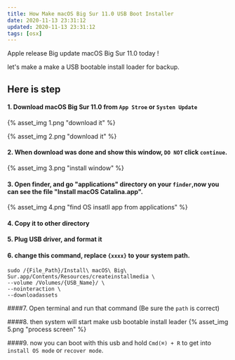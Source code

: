 ```yaml
---
title: How Make macOS Big Sur 11.0 USB Boot Installer
date: 2020-11-13 23:31:12
updated: 2020-11-13 23:31:12
tags: [osx]
---
```


Apple release Big update macOS Big Sur 11.0 today !

let's make a make a USB bootable install loader for backup.


## Here is step


#### 1. Download macOS Big Sur 11.0 from `App Stroe` or `Systen Update`

{% asset_img 1.png "download it" %}

<!--more-->
{% asset_img 2.png "download it" %}

#### 2. When download was done and show this window, `DO NOT` click `continue`.
{% asset_img 3.png "install window" %}

#### 3. Open finder, and go "applications" directory on your `finder`,now you can see the file "Install macOS Catalina.app".
{% asset_img 4.png "find OS insatll app from applications" %}

#### 4. Copy it to other directory

#### 5. Plug USB driver, and format it

#### 6. change this command, replace `{xxxx}` to your system path.
```
sudo /{File_Path}/Install\ macOS\ Big\ Sur.app/Contents/Resources/createinstallmedia \
--volume /Volumes/{USB_Name}/ \
--nointeraction \
--downloadassets
```

####7. Open terminal and run that command (Be sure the `path` is correct)


####8. then system will start make usb bootable install leader
{% asset_img 5.png "process screen" %}

####9. now you can boot with this usb and hold `Cmd(⌘) + R` to get into `install OS mode` or `recover mode`.

